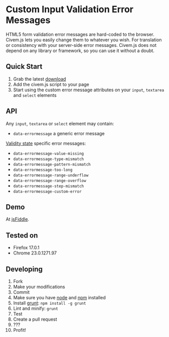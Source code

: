 # Custom Input Validation Error Messages

HTML5 form validation error messages are hard-coded to the browser. Civem.js lets you easily change them to whatever you wish. For translation or consistency with your server-side error messages. Civem.js does not depend on any library or framework, so you can use it without a doubt.

## Quick Start

1. Grab the latest [download](https://github.com/javanto/civem.js/downloads)
1. Add the civem.js script to your page 
1. Start using the custom error message attributes on your `input`, `textarea` and `select` elements

## API

Any `input`, `textarea` or `select` element may contain:

* `data-errormessage` a generic error message

[Validity state](http://dev.w3.org/html5/spec/constraints.html#validitystate) specific error messages:

* `data-errormessage-value-missing`
* `data-errormessage-type-mismatch`
* `data-errormessage-pattern-mismatch`
* `data-errormessage-too-long`
* `data-errormessage-range-underflow`
* `data-errormessage-range-overflow`
* `data-errormessage-step-mismatch`
* `data-errormessage-custom-error`

## Demo

At [jsFiddle](http://jsfiddle.net/hleinone/njSbH/).

## Tested on

* Firefox 17.0.1
* Chrome 23.0.1271.97

## Developing

1. Fork
1. Make your modifications
1. Commit
1. Make sure you have [node](http://nodejs.org/) and [npm](http://npmjs.org/) installed
1. Install [grunt](https://github.com/cowboy/grunt): `npm install -g grunt`
1. Lint and minify: `grunt` 
1. Test
1. Create a pull request
1. ???
1. Profit!
